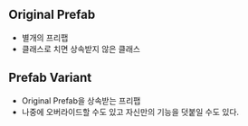 ## Original Prefab
- 별개의 프리팹
- 클래스로 치면 상속받지 않은 클래스

## Prefab Variant
- Original Prefab을 상속받는 프리팹
- 나중에 오버라이드할 수도 있고 자신만의 기능을 덧붙일 수도 있다.
